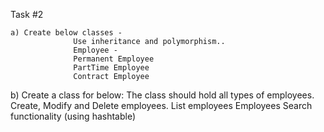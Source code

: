 Task #2  

    a) Create below classes -
                  Use inheritance and polymorphism..
                  Employee -
                  Permanent Employee
                  PartTime Employee
                  Contract Employee


   b) Create a class for below:
                      The class should hold all types of employees.
                      Create, Modify and Delete employees.
                      List employees
                      Employees Search functionality (using hashtable)
